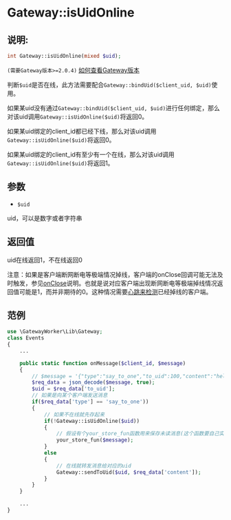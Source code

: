 # Gateway::isUidOnline

## 说明:
```php
int Gateway::isUidOnline(mixed $uid);
```
 ``` (需要Gateway版本>=2.0.4) ``` [如何查看Gateway版本](get-gateway-version.md)

判断```$uid```是否在线，此方法需要配合```Gateway::bindUid($client_uid, $uid)```使用。

如果某uid没有通过```Gateway::bindUid($client_uid, $uid)```进行任何绑定，那么对该uid调用```Gateway::isUidOnline($uid)```将返回0。

如果某uid绑定的client_id都已经下线，那么对该uid调用```Gateway::isUidOnline($uid)```将返回0。

如果某uid绑定的client_id有至少有一个在线，那么对该uid调用   ```Gateway::isUidOnline($uid)```将返回1。


## 参数

* ```$uid```

uid，可以是数字或者字符串

## 返回值
uid在线返回1，不在线返回0

注意：如果是客户端断网断电等极端情况掉线，客户端的onClose回调可能无法及时触发，参见[onClose](on-close.md)说明。也就是说对应客户端出现断网断电等极端掉线情况返回值可能是1，而并非期待的0。这种情况需要[心跳来检测](heartbeat.md)已经掉线的客户端。


## 范例
```php
use \GatewayWorker\Lib\Gateway;
class Events
{
    ...

    public static function onMessage($client_id, $message)
    {
        // $message = '{"type":"say_to_one","to_uid":100,"content":"hello"}'
        $req_data = json_decode($message, true);
        $uid = $req_data['to_uid'];
        // 如果是向某个客户端发送消息
        if($req_data['type'] == 'say_to_one'))
        {
            // 如果不在线就先存起来
            if(!Gateway::isUidOnline($uid))
            {
                // 假设有个your_store_fun函数用来保存未读消息(这个函数要自己实现)
                your_store_fun($message);
            }
            else
            {
                // 在线就转发消息给对应的uid
                Gateway::sendToUid($uid, $req_data['content']);
            }
        }
    }

    ...
}

```


